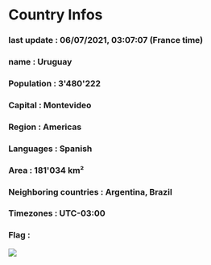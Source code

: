 # Country  Infos
### last update : 06/07/2021, 03:07:07 (France time)

### name : Uruguay
### Population : 3'480'222
### Capital : Montevideo
### Region : Americas
### Languages : Spanish
### Area : 181'034 km²
### Neighboring countries : Argentina, Brazil
### Timezones : UTC-03:00

### Flag :
![](https://restcountries.eu/data/ury.svg)